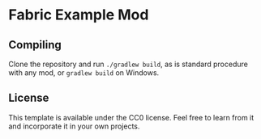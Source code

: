 # Fabric Example Mod

## Compiling

Clone the repository and run `./gradlew build`, as is standard procedure with any mod, or `gradlew build` on Windows.

## License

This template is available under the CC0 license. Feel free to learn from it and incorporate it in your own projects.
